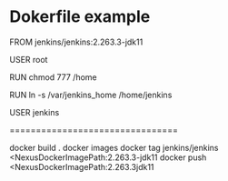 # Dokerfile example
FROM jenkins/jenkins:2.263.3-jdk11

USER root

RUN chmod 777 /home

RUN ln -s /var/jenkins_home /home/jenkins

USER jenkins


================================

docker build .
docker images
docker tag jenkins/jenkins  <NexusDockerImagePath:2.263.3-jdk11
docker push  <NexusDockerImagePath:2.263.3jdk11
  
